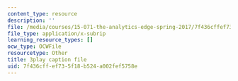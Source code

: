```yaml
---
content_type: resource
description: ''
file: /media/courses/15-071-the-analytics-edge-spring-2017/7f436cffef735f18b524a002fef5758e_HIIclMih_zQ.vtt
file_type: application/x-subrip
learning_resource_types: []
ocw_type: OCWFile
resourcetype: Other
title: 3play caption file
uid: 7f436cff-ef73-5f18-b524-a002fef5758e
---
```

